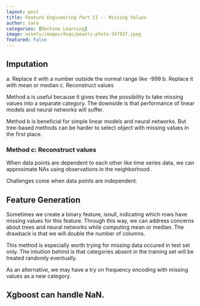 ```yaml
---
layout: post
title: Feature Engineering Part II -- Missing Values
author: sara
categories: [Machine Learning]
image: assets/images/dogs/pexels-photo-247937.jpeg
featured: False
---
```


## Imputation

a. Replace it with a number outside the normal range like -999 
b. Replace it with mean or median
c. Reconstruct values

Method a is useful because it gives trees the possibility to take missing values into a separate category. The downside is that performance of linear models and neural networks will suffer.

Method b is beneficial for simple linear models and neural networks. But tree-based methods can be harder to select object with missing values in the first place.

### Method c: Reconstruct values

When data points are dependent to each other like time series data, we can approximate NAs using observations in the neighborhood.

Challenges come when data points are independent.


## Feature Generation

Sometimes we create a binary feature, isnull, indicating which rows have missing values for this feature. Through this way, we can address concerns about trees and neural networks while computing mean or median. The drawback is that we will double the number of columns.

This method is especially worth trying for missing data occured in test set only. The intuition behind is that categories absent in the training set will be treated randomly eventually.

As an alternative, we may have a try on frequency encoding with missing values as a new category. 

## Xgboost can handle NaN. 


